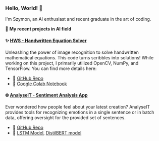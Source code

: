 ### Hello, World! 👋 
I'm Szymon, an AI enthusiast and recent graduate in the art of coding.

🚀 **My recent projects in AI field**

#### ✨ [HWS - Handwritten Equation Solver](https://example.com/handwritten-equation-solver)
Unleashing the power of image recognition to solve handwritten mathematical equations. This code turns scribbles into solutions! 
While working on this project, I primarily utilized OpenCV, NumPy, and TensorFlow. You can find more details here:
- 📁 [GitHub Repo]()
- 📘 [Google Colab Notebook]()

#### 🌐 [AnalyseIT - Sentiment Analysis App](https://analyseit-frontend.onrender.com/)
Ever wondered how people feel about your latest creation? AnalyseIT provides tools for recognizing emotions in a single sentence or in batch data, offering oversight for the provided set of sentences.
- 📁 [GitHub Repo](https://github.com/szymon8576/AnalyseIT)
- 📘 [LSTM Model](https://colab.research.google.com/drive/1bwBMnJFGU2RCaIVwUoTuAzc92nFKcTnu?usp=sharing), [DistilBERT model](https://colab.research.google.com/drive/1bwBMnJFGU2RCaIVwUoTuAzc92nFKcTnu?usp=sharing)

<!--
**szymon8576/szymon8576** is a ✨ _special_ ✨ repository because its `README.md` (this file) appears on your GitHub profile.

Here are some ideas to get you started:

- 🔭 I’m currently working on ...
- 🌱 I’m currently learning ...
- 👯 I’m looking to collaborate on ...
- 🤔 I’m looking for help with ...
- 💬 Ask me about ...
- 📫 How to reach me: ...
- 😄 Pronouns: ...
- ⚡ Fun fact: ...
-->
